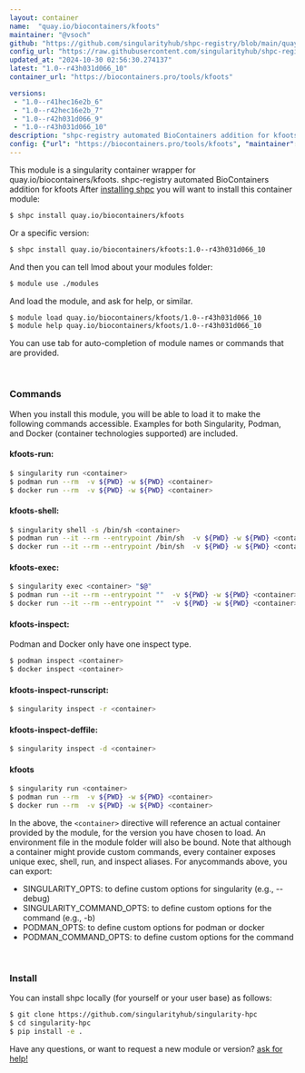 ```yaml
---
layout: container
name:  "quay.io/biocontainers/kfoots"
maintainer: "@vsoch"
github: "https://github.com/singularityhub/shpc-registry/blob/main/quay.io/biocontainers/kfoots/container.yaml"
config_url: "https://raw.githubusercontent.com/singularityhub/shpc-registry/main/quay.io/biocontainers/kfoots/container.yaml"
updated_at: "2024-10-30 02:56:30.274137"
latest: "1.0--r43h031d066_10"
container_url: "https://biocontainers.pro/tools/kfoots"

versions:
 - "1.0--r41hec16e2b_6"
 - "1.0--r42hec16e2b_7"
 - "1.0--r42h031d066_9"
 - "1.0--r43h031d066_10"
description: "shpc-registry automated BioContainers addition for kfoots"
config: {"url": "https://biocontainers.pro/tools/kfoots", "maintainer": "@vsoch", "description": "shpc-registry automated BioContainers addition for kfoots", "latest": {"1.0--r43h031d066_10": "sha256:c0f9947611d461596a58bb9d5798b993cd0dc0b335062d8875379674f89b5856"}, "tags": {"1.0--r41hec16e2b_6": "sha256:54429ee26edcc2d3e3660c2b1b7782f114a08ee7130f10c301b4fd8f90fe3891", "1.0--r42hec16e2b_7": "sha256:b688634c21f205266e83d114018b6bbf0c63db9495db8abd4d13855bf666fbf6", "1.0--r42h031d066_9": "sha256:fedbd2a7929fecc1fbb1a2a5e9bfa786f5f008eac0d0b0ef1286b7aaae2652e0", "1.0--r43h031d066_10": "sha256:c0f9947611d461596a58bb9d5798b993cd0dc0b335062d8875379674f89b5856"}, "docker": "quay.io/biocontainers/kfoots"}
---
```


This module is a singularity container wrapper for quay.io/biocontainers/kfoots.
shpc-registry automated BioContainers addition for kfoots
After [installing shpc](#install) you will want to install this container module:


```bash
$ shpc install quay.io/biocontainers/kfoots
```

Or a specific version:

```bash
$ shpc install quay.io/biocontainers/kfoots:1.0--r43h031d066_10
```

And then you can tell lmod about your modules folder:

```bash
$ module use ./modules
```

And load the module, and ask for help, or similar.

```bash
$ module load quay.io/biocontainers/kfoots/1.0--r43h031d066_10
$ module help quay.io/biocontainers/kfoots/1.0--r43h031d066_10
```

You can use tab for auto-completion of module names or commands that are provided.

<br>

### Commands

When you install this module, you will be able to load it to make the following commands accessible.
Examples for both Singularity, Podman, and Docker (container technologies supported) are included.

#### kfoots-run:

```bash
$ singularity run <container>
$ podman run --rm  -v ${PWD} -w ${PWD} <container>
$ docker run --rm  -v ${PWD} -w ${PWD} <container>
```

#### kfoots-shell:

```bash
$ singularity shell -s /bin/sh <container>
$ podman run --it --rm --entrypoint /bin/sh  -v ${PWD} -w ${PWD} <container>
$ docker run --it --rm --entrypoint /bin/sh  -v ${PWD} -w ${PWD} <container>
```

#### kfoots-exec:

```bash
$ singularity exec <container> "$@"
$ podman run --it --rm --entrypoint ""  -v ${PWD} -w ${PWD} <container> "$@"
$ docker run --it --rm --entrypoint ""  -v ${PWD} -w ${PWD} <container> "$@"
```

#### kfoots-inspect:

Podman and Docker only have one inspect type.

```bash
$ podman inspect <container>
$ docker inspect <container>
```

#### kfoots-inspect-runscript:

```bash
$ singularity inspect -r <container>
```

#### kfoots-inspect-deffile:

```bash
$ singularity inspect -d <container>
```



#### kfoots

```bash
$ singularity run <container>
$ podman run --rm  -v ${PWD} -w ${PWD} <container>
$ docker run --rm  -v ${PWD} -w ${PWD} <container>
```


In the above, the `<container>` directive will reference an actual container provided
by the module, for the version you have chosen to load. An environment file in the
module folder will also be bound. Note that although a container
might provide custom commands, every container exposes unique exec, shell, run, and
inspect aliases. For anycommands above, you can export:

 - SINGULARITY_OPTS: to define custom options for singularity (e.g., --debug)
 - SINGULARITY_COMMAND_OPTS: to define custom options for the command (e.g., -b)
 - PODMAN_OPTS: to define custom options for podman or docker
 - PODMAN_COMMAND_OPTS: to define custom options for the command

<br>

### Install

You can install shpc locally (for yourself or your user base) as follows:

```bash
$ git clone https://github.com/singularityhub/singularity-hpc
$ cd singularity-hpc
$ pip install -e .
```

Have any questions, or want to request a new module or version? [ask for help!](https://github.com/singularityhub/singularity-hpc/issues)